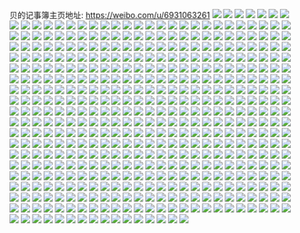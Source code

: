 贝的记事簿主页地址: https://weibo.com/u/6931063261 
![](https://wx4.sinaimg.cn/mw2000/007z42aVgy1h8qldhq3glj30ry11978i.jpg) 
![](https://wx4.sinaimg.cn/mw2000/007z42aVgy1h8qldi83m1j30u0140gpr.jpg) 
![](https://wx4.sinaimg.cn/mw2000/007z42aVgy1h8qldiqjlnj30s211e0wx.jpg) 
![](https://wx4.sinaimg.cn/mw2000/007z42aVgy1h8qldjcrlxj30u01407a1.jpg) 
![](https://wx4.sinaimg.cn/mw2000/007z42aVgy1h8qldjvbwgj30ty15un3g.jpg) 
![](https://wx4.sinaimg.cn/mw2000/007z42aVgy1h8qldkllvrj31400u046x.jpg) 
![](https://wx4.sinaimg.cn/mw2000/007z42aVgy1h8qldky3afj30u014044x.jpg) 
![](https://wx4.sinaimg.cn/mw2000/007z42aVgy1h8qldh3fd5j310n0u0tgi.jpg) 
![](https://wx4.sinaimg.cn/mw2000/007z42aVgy1h7u5m68g9lj30u0140tet.jpg) 
![](https://wx4.sinaimg.cn/mw2000/007z42aVgy1h7u5m6v5ihj30u0140wks.jpg) 
![](https://wx4.sinaimg.cn/mw2000/007z42aVgy1h7u5m5mrylj30u0140jwz.jpg) 
![](https://wx4.sinaimg.cn/mw2000/007z42aVgy1h7u5m7wedij30u0140tex.jpg) 
![](https://wx4.sinaimg.cn/mw2000/007z42aVgy1h7u5m8bt56j30ro10wq7k.jpg) 
![](https://wx4.sinaimg.cn/mw2000/007z42aVgy1h7u5m93bhbj31400u0qcm.jpg) 
![](https://wx4.sinaimg.cn/mw2000/007z42aVgy1h7sxv20jl4j30u0140jzz.jpg) 
![](https://wx4.sinaimg.cn/mw2000/007z42aVgy1h7sxv1m4t6j30u0140gug.jpg) 
![](https://wx4.sinaimg.cn/mw2000/007z42aVgy1h7sxv2menxj30u0140guh.jpg) 
![](https://wx4.sinaimg.cn/mw2000/007z42aVgy1h7sxv32sylj30u0140n3p.jpg) 
![](https://wx4.sinaimg.cn/mw2000/007z42aVgy1h7sxv3hxjdj30u01407ax.jpg) 
![](https://wx4.sinaimg.cn/mw2000/007z42aVgy1h7sxv3zpwhj312p0u0wo4.jpg) 
![](https://wx4.sinaimg.cn/mw2000/007z42aVgy1h7sxv4fj9bj30u01400za.jpg) 
![](https://wx4.sinaimg.cn/mw2000/007z42aVgy1h7sxv54mxgj30u0140dn2.jpg) 
![](https://wx4.sinaimg.cn/mw2000/007z42aVgy1h7sxv5kq8bj30u0140wlt.jpg) 
![](https://wx4.sinaimg.cn/mw2000/007z42aVgy1h7as9791e9j30u013ydoh.jpg) 
![](https://wx4.sinaimg.cn/mw2000/007z42aVgy1h7as98du4ej30u013taiq.jpg) 
![](https://wx4.sinaimg.cn/mw2000/007z42aVgy1h6z0c00vybj30u014013c.jpg) 
![](https://wx4.sinaimg.cn/mw2000/007z42aVgy1h6z0bxunr3j30u0140wk3.jpg) 
![](https://wx4.sinaimg.cn/mw2000/007z42aVgy1h6z0c2heu5j30u0140q9y.jpg) 
![](https://wx4.sinaimg.cn/mw2000/007z42aVgy1h6z0c3ldx9j30u0140gtb.jpg) 
![](https://wx4.sinaimg.cn/mw2000/007z42aVgy1h6uhiqu5ubj30u0140gpn.jpg) 
![](https://wx4.sinaimg.cn/mw2000/007z42aVgy1h6uhirq3goj30u0140k02.jpg) 
![](https://wx4.sinaimg.cn/mw2000/007z42aVgy1h6uhishaa2j30u0140wo5.jpg) 
![](https://wx4.sinaimg.cn/mw2000/007z42aVgy1h6uhiu95ywj30u0140do9.jpg) 
![](https://wx4.sinaimg.cn/mw2000/007z42aVgy1h6uhiuwe66j30u013t477.jpg) 
![](https://wx4.sinaimg.cn/mw2000/007z42aVgy1h6uhivjy35j30u013y11e.jpg) 
![](https://wx4.sinaimg.cn/mw2000/007z42aVgy1h6uhiw3sbvj30u0140n8p.jpg) 
![](https://wx4.sinaimg.cn/mw2000/007z42aVgy1h6uhiwslg4j30u0140qg4.jpg) 
![](https://wx4.sinaimg.cn/mw2000/007z42aVgy1h6uhixe633j30u014148r.jpg) 
![](https://wx4.sinaimg.cn/mw2000/007z42aVgy1h6le188hcaj30u0140tha.jpg) 
![](https://wx4.sinaimg.cn/mw2000/007z42aVgy1h6le191cgsj30u0140jz9.jpg) 
![](https://wx4.sinaimg.cn/mw2000/007z42aVgy1h6le17c3qkj30u0140dms.jpg) 
![](https://wx4.sinaimg.cn/mw2000/007z42aVgy1h6le1a591dj30u0140n3s.jpg) 
![](https://wx4.sinaimg.cn/mw2000/007z42aVgy1h6le1axw7kj30u0140dho.jpg) 
![](https://wx4.sinaimg.cn/mw2000/007z42aVgy1h6le1bkcerj30lb0sg773.jpg) 
![](https://wx4.sinaimg.cn/mw2000/007z42aVgy1h6fleqp51cj30u0140766.jpg) 
![](https://wx4.sinaimg.cn/mw2000/007z42aVgy1h6fleq4ly7j30u0140wgs.jpg) 
![](https://wx4.sinaimg.cn/mw2000/007z42aVgy1h6flercf4qj30u0140wh7.jpg) 
![](https://wx4.sinaimg.cn/mw2000/007z42aVgy1h6fles6ze7j30u0140mz7.jpg) 
![](https://wx4.sinaimg.cn/mw2000/007z42aVgy1h6flesy7rej30t012ojsp.jpg) 
![](https://wx4.sinaimg.cn/mw2000/007z42aVgy1h6fletqi79j30u0140gt9.jpg) 
![](https://wx4.sinaimg.cn/mw2000/007z42aVgy1h6fleul8wzj30u0140dmd.jpg) 
![](https://wx4.sinaimg.cn/mw2000/007z42aVgy1h6flev88tjj30u015cq9c.jpg) 
![](https://wx4.sinaimg.cn/mw2000/007z42aVgy1h6flevw554j30u014045o.jpg) 
![](https://wx4.sinaimg.cn/mw2000/007z42aVgy1h6c8xgwbbqj328k2zox6t.jpg) 
![](https://wx4.sinaimg.cn/mw2000/007z42aVgy1h6c8xiajbij30zo1bkhdt.jpg) 
![](https://wx4.sinaimg.cn/mw2000/007z42aVgy1h6c8xl9b02j329k30q1l2.jpg) 
![](https://wx4.sinaimg.cn/mw2000/007z42aVgy1h6c8xdcqrrj30u01401kx.jpg) 
![](https://wx4.sinaimg.cn/mw2000/007z42aVgy1h6c8xmqn0yj30xi18o7wh.jpg) 
![](https://wx4.sinaimg.cn/mw2000/007z42aVgy1h6c8xnt6kbj30ym1a4b29.jpg) 
![](https://wx4.sinaimg.cn/mw2000/007z42aVgy1h6c8xpdblij32uz2c01kz.jpg) 
![](https://wx4.sinaimg.cn/mw2000/007z42aVgy1h6c8xquezvj331p2c0tpb.jpg) 
![](https://wx4.sinaimg.cn/mw2000/007z42aVgy1h6c8xrphkwj30u01404qp.jpg) 
![](https://wx4.sinaimg.cn/mw2000/007z42aVgy1h5uw934iozj30zo1bk77c.jpg) 
![](https://wx4.sinaimg.cn/mw2000/007z42aVgy1h5uw94roiij30zo1bktbu.jpg) 
![](https://wx4.sinaimg.cn/mw2000/007z42aVgy1h5uw97e4hmj30zo1bkacv.jpg) 
![](https://wx4.sinaimg.cn/mw2000/007z42aVgy1h5uw9fsh7qj32c0340npg.jpg) 
![](https://wx4.sinaimg.cn/mw2000/007z42aVgy1h5uw9hxc3dj30zo1bke1v.jpg) 
![](https://wx4.sinaimg.cn/mw2000/007z42aVgy1h5uw9pdunkj31sc2dse84.jpg) 
![](https://wx4.sinaimg.cn/mw2000/007z42aVgy1h53v2wvf3fj30zo1bk4gq.jpg) 
![](https://wx4.sinaimg.cn/mw2000/007z42aVgy1h53v2zk55kj30zo1bktpi.jpg) 
![](https://wx4.sinaimg.cn/mw2000/007z42aVgy1h53v2uj8h8j30zo1bkduz.jpg) 
![](https://wx4.sinaimg.cn/mw2000/007z42aVgy1h53v3496ymj30zo1bkndo.jpg) 
![](https://wx4.sinaimg.cn/mw2000/007z42aVgy1h53v36jv99j30zo1bkk7s.jpg) 
![](https://wx4.sinaimg.cn/mw2000/007z42aVgy1h53v31wrwxj30zo1bkqn0.jpg) 
![](https://wx4.sinaimg.cn/mw2000/007z42aVgy1h53v39gpeyj30zo1bkh5a.jpg) 
![](https://wx4.sinaimg.cn/mw2000/007z42aVgy1h53v3bib04j30zo1bknbk.jpg) 
![](https://wx4.sinaimg.cn/mw2000/007z42aVgy1h53v3dsskej30zo1bkk9j.jpg) 
![](https://wx4.sinaimg.cn/mw2000/007z42aVgy1h53v3go7srj30zo1bk4gp.jpg) 
![](https://wx4.sinaimg.cn/mw2000/007z42aVgy1h53v3kh2hgj30zo1bkh20.jpg) 
![](https://wx4.sinaimg.cn/mw2000/007z42aVgy1h4zdbnf5koj30zo1bk7nv.jpg) 
![](https://wx4.sinaimg.cn/mw2000/007z42aVgy1h4zdbmmtjqj30zo1bknee.jpg) 
![](https://wx4.sinaimg.cn/mw2000/007z42aVgy1h4zdbrm39vj30zo1bk1gl.jpg) 
![](https://wx4.sinaimg.cn/mw2000/007z42aVgy1h4zdbw32z9j30zo1bkayb.jpg) 
![](https://wx4.sinaimg.cn/mw2000/007z42aVgy1h4zdc0ik8uj30zo1bkwxh.jpg) 
![](https://wx4.sinaimg.cn/mw2000/007z42aVgy1h4zdc5g2cgj30zo1bknk1.jpg) 
![](https://wx4.sinaimg.cn/mw2000/007z42aVgy1h4or09bw0uj30zo1bkall.jpg) 
![](https://wx4.sinaimg.cn/mw2000/007z42aVgy1h4or0b6iyfj30zo1bkn8m.jpg) 
![](https://wx4.sinaimg.cn/mw2000/007z42aVgy1h4or0cqol6j30zo1bk4ag.jpg) 
![](https://wx4.sinaimg.cn/mw2000/007z42aVgy1h4or0dznh6j30zo1bkk18.jpg) 
![](https://wx4.sinaimg.cn/mw2000/007z42aVgy1h4or0f2xgej30zo1bkak5.jpg) 
![](https://wx4.sinaimg.cn/mw2000/007z42aVgy1h4or0gl8bpj30zo1bkgvh.jpg) 
![](https://wx4.sinaimg.cn/mw2000/007z42aVgy1h4or0i2l8nj30rp10xn83.jpg) 
![](https://wx4.sinaimg.cn/mw2000/007z42aVgy1h4or0j7g6bj30tk13fqfs.jpg) 
![](https://wx4.sinaimg.cn/mw2000/007z42aVgy1h4or0kgpu6j30zo1bkqhm.jpg) 
![](https://wx4.sinaimg.cn/mw2000/007z42aVgy1h4or08bl9kj30oz0xagv6.jpg) 
![](https://wx4.sinaimg.cn/mw2000/007z42aVgy1h4or0lvzk5j31bk0zo13j.jpg) 
![](https://wx4.sinaimg.cn/mw2000/007z42aVgy1h4jbmv17x0j30u0140gsx.jpg) 
![](https://wx4.sinaimg.cn/mw2000/007z42aVgy1h4jbmwdwc4j30u01407c0.jpg) 
![](https://wx4.sinaimg.cn/mw2000/007z42aVgy1h4jbmxz37jj30u0140dn7.jpg) 
![](https://wx4.sinaimg.cn/mw2000/007z42aVgy1h4jbmz3lm8j30u0140n5g.jpg) 
![](https://wx4.sinaimg.cn/mw2000/007z42aVgy1h4jbn06iqnj30u0140wmf.jpg) 
![](https://wx4.sinaimg.cn/mw2000/007z42aVgy1h4jbn14c80j30u0140qam.jpg) 
![](https://wx4.sinaimg.cn/mw2000/007z42aVgy1h4jbn2mi4hj30u014045q.jpg) 
![](https://wx4.sinaimg.cn/mw2000/007z42aVgy1h4jbn1vnubj30u0140106.jpg) 
![](https://wx4.sinaimg.cn/mw2000/007z42aVgy1h4jbn3h4g3j30u0140jy2.jpg) 
![](https://wx4.sinaimg.cn/mw2000/007z42aVgy1h4jbn4eis7j30u0140doo.jpg) 
![](https://wx4.sinaimg.cn/mw2000/007z42aVgy1h4jbn5p0o5j30u01400zp.jpg) 
![](https://wx4.sinaimg.cn/mw2000/007z42aVgy1h4jbn6ow7ej30u01407av.jpg) 
![](https://wx4.sinaimg.cn/mw2000/007z42aVgy1h4jbn8mjxhj30u01407h9.jpg) 
![](https://wx4.sinaimg.cn/mw2000/007z42aVgy1h4jbna47d9j30u01407ip.jpg) 
![](https://wx4.sinaimg.cn/mw2000/007z42aVgy1h4jbnbtvkpj30tp13l4ah.jpg) 
![](https://wx4.sinaimg.cn/mw2000/007z42aVgy1h4b4e8h5usj30yx1akqfd.jpg) 
![](https://wx4.sinaimg.cn/mw2000/007z42aVgy1h4b4e9xrivj30wi17cwpc.jpg) 
![](https://wx4.sinaimg.cn/mw2000/007z42aVgy1h4b4ecszy7j30vq16a15j.jpg) 
![](https://wx4.sinaimg.cn/mw2000/007z42aVgy1h4b4ee9xrbj30zo1bkqed.jpg) 
![](https://wx4.sinaimg.cn/mw2000/007z42aVgy1h4b4eftbvoj30ui14odoq.jpg) 
![](https://wx4.sinaimg.cn/mw2000/007z42aVgy1h4b4e6rq78j30x4186n4s.jpg) 
![](https://wx4.sinaimg.cn/mw2000/007z42aVgy1h47qs0ymtjj30to13k1kx.jpg) 
![](https://wx4.sinaimg.cn/mw2000/007z42aVgy1h47qs1z7utj30va15pwru.jpg) 
![](https://wx4.sinaimg.cn/mw2000/007z42aVgy1h47qs32uhbj30uy15a4df.jpg) 
![](https://wx4.sinaimg.cn/mw2000/007z42aVgy1h47qs49uecj30vy16mwzt.jpg) 
![](https://wx4.sinaimg.cn/mw2000/007z42aVgy1h47qs58l1ij30uc14r4du.jpg) 
![](https://wx4.sinaimg.cn/mw2000/007z42aVgy1h47qs7h3baj30vo168tsu.jpg) 
![](https://wx4.sinaimg.cn/mw2000/007z42aVgy1h47qrylh97j30zo1bktnu.jpg) 
![](https://wx4.sinaimg.cn/mw2000/007z42aVgy1h47qs92wukj30zo1bktp9.jpg) 
![](https://wx4.sinaimg.cn/mw2000/007z42aVgy1h47qsajpqjj30zo1bkton.jpg) 
![](https://wx4.sinaimg.cn/mw2000/007z42aVgy1h3zd8d9rw0j30zo1bkb29.jpg) 
![](https://wx4.sinaimg.cn/mw2000/007z42aVgy1h3zd8j3i4gj30zo1bktl1.jpg) 
![](https://wx4.sinaimg.cn/mw2000/007z42aVgy1h3zd8ok2njj30zo1bk15j.jpg) 
![](https://wx4.sinaimg.cn/mw2000/007z42aVgy1h3zd8qbhs3j30zo1bkqfg.jpg) 
![](https://wx4.sinaimg.cn/mw2000/007z42aVgy1h3zd8rjpw8j30zo1bkdtj.jpg) 
![](https://wx4.sinaimg.cn/mw2000/007z42aVgy1h3zd85jw6hj30zo1bk7hg.jpg) 
![](https://wx4.sinaimg.cn/mw2000/007z42aVgy1h2n40mgzh5j30u0140qbc.jpg) 
![](https://wx4.sinaimg.cn/mw2000/007z42aVgy1h2n40n91e1j30u01407c6.jpg) 
![](https://wx4.sinaimg.cn/mw2000/007z42aVgy1h2n40o4eb1j30u0140jzf.jpg) 
![](https://wx4.sinaimg.cn/mw2000/007z42aVgy1h2n40oxe19j30u014bgro.jpg) 
![](https://wx4.sinaimg.cn/mw2000/007z42aVgy1h2n40prrq7j30u0140n46.jpg) 
![](https://wx4.sinaimg.cn/mw2000/007z42aVgy1h2n40qkcibj30u0140tft.jpg) 
![](https://wx4.sinaimg.cn/mw2000/007z42aVgy1h2n40r7hrqj30u014045i.jpg) 
![](https://wx4.sinaimg.cn/mw2000/007z42aVgy1h2n40ry9pfj30u0140q9p.jpg) 
![](https://wx4.sinaimg.cn/mw2000/007z42aVgy1h2n40smtzmj30u0140wl3.jpg) 
![](https://wx4.sinaimg.cn/mw2000/007z42aVgy1h2n40ta0amj30u01407al.jpg) 
![](https://wx4.sinaimg.cn/mw2000/007z42aVgy1h2n40uhg0ij30u0140jyb.jpg) 
![](https://wx4.sinaimg.cn/mw2000/007z42aVgy1h2n40krfccj31400u0dq9.jpg) 
![](https://wx4.sinaimg.cn/mw2000/007z42aVgy1h2lruihvrtj30lc0sgaeb.jpg) 
![](https://wx4.sinaimg.cn/mw2000/007z42aVgy1h2lrugddwgj30u0140wks.jpg) 
![](https://wx4.sinaimg.cn/mw2000/007z42aVgy1h2lruhcvpuj30u0140jxp.jpg) 
![](https://wx4.sinaimg.cn/mw2000/007z42aVgy1h2lrujwr5gj31400u0n49.jpg) 
![](https://wx4.sinaimg.cn/mw2000/007z42aVgy1h2lrukq6dwj31400u0tgj.jpg) 
![](https://wx4.sinaimg.cn/mw2000/007z42aVgy1h2e18o09d3j30ue14jdmf.jpg) 
![](https://wx4.sinaimg.cn/mw2000/007z42aVgy1h2e18p56dmj30us152aht.jpg) 
![](https://wx4.sinaimg.cn/mw2000/007z42aVgy1h2e18r06ujj30ua14dk8f.jpg) 
![](https://wx4.sinaimg.cn/mw2000/007z42aVgy1h2e18s6f16j30ty13yar2.jpg) 
![](https://wx4.sinaimg.cn/mw2000/007z42aVgy1h2e18tgoqgj30vc15sk9t.jpg) 
![](https://wx4.sinaimg.cn/mw2000/007z42aVgy1h2e18uo0e8j30vc15s1b4.jpg) 
![](https://wx4.sinaimg.cn/mw2000/007z42aVgy1h2e18vuyrpj30t312t4fo.jpg) 
![](https://wx4.sinaimg.cn/mw2000/007z42aVgy1h2e18na98bj30vc15stqo.jpg) 
![](https://wx4.sinaimg.cn/mw2000/007z42aVgy1h2e18y7cjrj30vc15sas5.jpg) 
![](https://wx4.sinaimg.cn/mw2000/007z42aVgy1h2e18wxsa0j30vc15stjx.jpg) 
![](https://wx4.sinaimg.cn/mw2000/007z42aVgy1h2a0391bkvj30u0153160.jpg) 
![](https://wx4.sinaimg.cn/mw2000/007z42aVgy1h2a037rkbuj30u0155gyt.jpg) 
![](https://wx4.sinaimg.cn/mw2000/007z42aVgy1h2a044nw7ej30u013d4al.jpg) 
![](https://wx4.sinaimg.cn/mw2000/007z42aVgy1h2a03co0xaj30u0140k3n.jpg) 
![](https://wx4.sinaimg.cn/mw2000/007z42aVgy1h2a03enehxj30u0140qer.jpg) 
![](https://wx4.sinaimg.cn/mw2000/007z42aVgy1h2a04cbczzj31400u0gvk.jpg) 
![](https://wx4.sinaimg.cn/mw2000/007z42aVgy1h276zt9f5rj30uk14qk5d.jpg) 
![](https://wx4.sinaimg.cn/mw2000/007z42aVgy1h276zuh840j30yz1annfk.jpg) 
![](https://wx4.sinaimg.cn/mw2000/007z42aVgy1h276zv9bahj30wu17tqib.jpg) 
![](https://wx4.sinaimg.cn/mw2000/007z42aVgy1h276zvtlqoj31bk0zowsn.jpg) 
![](https://wx4.sinaimg.cn/mw2000/007z42aVgy1h276zwzenjj31bk0zonez.jpg) 
![](https://wx4.sinaimg.cn/mw2000/007z42aVgy1h276zs1ng9j30zo1bkdw3.jpg) 
![](https://wx4.sinaimg.cn/mw2000/007z42aVgy1h27700ogxjj31ps2ac1ky.jpg) 
![](https://wx4.sinaimg.cn/mw2000/007z42aVgy1h248u465utj30u014079f.jpg) 
![](https://wx4.sinaimg.cn/mw2000/007z42aVgy1h248u56l4nj30qz0zzaev.jpg) 
![](https://wx4.sinaimg.cn/mw2000/007z42aVgy1h248u66x9cj30qi0zcwke.jpg) 
![](https://wx4.sinaimg.cn/mw2000/007z42aVgy1h248u79movj31360u044z.jpg) 
![](https://wx4.sinaimg.cn/mw2000/007z42aVgy1h248u8ravmj30u0140jy0.jpg) 
![](https://wx4.sinaimg.cn/mw2000/007z42aVgy1h248u9ost6j30u014045m.jpg) 
![](https://wx4.sinaimg.cn/mw2000/007z42aVgy1h248uakludj30u015u45j.jpg) 
![](https://wx4.sinaimg.cn/mw2000/007z42aVgy1h248ubjfy7j30u014v456.jpg) 
![](https://wx4.sinaimg.cn/mw2000/007z42aVgy1h248udy8f8j30sg11xwiv.jpg) 
![](https://wx4.sinaimg.cn/mw2000/007z42aVgy1h248uceaifj30td135n27.jpg) 
![](https://wx4.sinaimg.cn/mw2000/007z42aVgy1h248uel9qvj30tx13x43f.jpg) 
![](https://wx4.sinaimg.cn/mw2000/007z42aVgy1h248uff7t7j30t612xdkm.jpg) 
![](https://wx4.sinaimg.cn/mw2000/007z42aVgy1h1qjj7gc4cj30u0141teq.jpg) 
![](https://wx4.sinaimg.cn/mw2000/007z42aVgy1h1qjj86fhgj30u0140dlw.jpg) 
![](https://wx4.sinaimg.cn/mw2000/007z42aVgy1h1qjj8sdwaj30u0140tf2.jpg) 
![](https://wx4.sinaimg.cn/mw2000/007z42aVgy1h1qjj55lqmj30u0140jx9.jpg) 
![](https://wx4.sinaimg.cn/mw2000/007z42aVgy1h1qjj9bdzmj30u0141n24.jpg) 
![](https://wx4.sinaimg.cn/mw2000/007z42aVgy1h1qjjaicf4j30u0140n16.jpg) 
![](https://wx4.sinaimg.cn/mw2000/007z42aVgy1h1qjjbok1zj30u013vdk5.jpg) 
![](https://wx4.sinaimg.cn/mw2000/007z42aVgy1h1qjjc7seaj30u0140q7j.jpg) 
![](https://wx4.sinaimg.cn/mw2000/007z42aVgy1h1mwu3pmf0j30rc10gdwz.jpg) 
![](https://wx4.sinaimg.cn/mw2000/007z42aVgy1h1mwu45nbmj31901o0hcr.jpg) 
![](https://wx4.sinaimg.cn/mw2000/007z42aVgy1h1mwu54lzdj30r910c16u.jpg) 
![](https://wx4.sinaimg.cn/mw2000/007z42aVgy1h1mwu5vp35j31901o0trm.jpg) 
![](https://wx4.sinaimg.cn/mw2000/007z42aVgy1h1mwu7km5tj31nj2hbx6p.jpg) 
![](https://wx4.sinaimg.cn/mw2000/007z42aVgy1h1mwu2z1trj30uk14qk5d.jpg) 
![](https://wx4.sinaimg.cn/mw2000/007z42aVgy1h1mwu85811j31bk0zoncn.jpg) 
![](https://wx4.sinaimg.cn/mw2000/007z42aVgy1h1hc5i8b23j30u013tn6u.jpg) 
![](https://wx4.sinaimg.cn/mw2000/007z42aVgy1h1hc5jb45nj30u0140gxp.jpg) 
![](https://wx4.sinaimg.cn/mw2000/007z42aVgy1h1hc5kg0wrj30u0140wqk.jpg) 
![](https://wx4.sinaimg.cn/mw2000/007z42aVgy1h1hc5lh185j30u013vqgp.jpg) 
![](https://wx4.sinaimg.cn/mw2000/007z42aVgy1h1hc5mg9yyj30u0140du2.jpg) 
![](https://wx4.sinaimg.cn/mw2000/007z42aVgy1h1hc5nhncnj31400u07fv.jpg) 
![](https://wx4.sinaimg.cn/mw2000/007z42aVgy1h1hc5p1s3yj31400u0drt.jpg) 
![](https://wx4.sinaimg.cn/mw2000/007z42aVgy1h1hc5q6uh5j31400u0n8c.jpg) 
![](https://wx4.sinaimg.cn/mw2000/007z42aVgy1h1hc5rdr5dj31400u0497.jpg) 
![](https://wx4.sinaimg.cn/mw2000/007z42aVgy1h1hc5tgpw8j31400u049f.jpg) 
![](https://wx4.sinaimg.cn/mw2000/007z42aVgy1h1hc5sj69fj31400u07db.jpg) 
![](https://wx4.sinaimg.cn/mw2000/007z42aVgy1h1hc5u6f7yj31400u0aj3.jpg) 
![](https://wx4.sinaimg.cn/mw2000/007z42aVgy1h1hc5hfwgzj31400u0qbp.jpg) 
![](https://wx4.sinaimg.cn/mw2000/007z42aVgy1h1hc5v16agj31400u0thv.jpg) 
![](https://wx4.sinaimg.cn/mw2000/007z42aVgy1h1hc5vzp6sj31400u0qc3.jpg) 
![](https://wx4.sinaimg.cn/mw2000/007z42aVgy1h1cwlvqkhuj30ui14on78.jpg) 
![](https://wx4.sinaimg.cn/mw2000/007z42aVgy1h1cwlw9pomj30wn17i13t.jpg) 
![](https://wx4.sinaimg.cn/mw2000/007z42aVgy1h1cwlx1ij4j30vi1604ax.jpg) 
![](https://wx4.sinaimg.cn/mw2000/007z42aVgy1h1cwlu8o68j30rk10rai8.jpg) 
![](https://wx4.sinaimg.cn/mw2000/007z42aVgy1h1cwlxpjqcj30un14mdnk.jpg) 
![](https://wx4.sinaimg.cn/mw2000/007z42aVgy1h1cwlypasvj30r6107n5c.jpg) 
![](https://wx4.sinaimg.cn/mw2000/007z42aVgy1h1bv3uc7muj30u014gjyk.jpg) 
![](https://wx4.sinaimg.cn/mw2000/007z42aVgy1h1bv3ux4iaj30u0140q9v.jpg) 
![](https://wx4.sinaimg.cn/mw2000/007z42aVgy1h1bv3vnwnzj30u0140gsj.jpg) 
![](https://wx4.sinaimg.cn/mw2000/007z42aVgy1h1bv3whnv1j30u0140k00.jpg) 
![](https://wx4.sinaimg.cn/mw2000/007z42aVgy1h1bv3xec9qj30u0140qbg.jpg) 
![](https://wx4.sinaimg.cn/mw2000/007z42aVgy1h1bv3yc8uyj30u0140dpn.jpg) 
![](https://wx4.sinaimg.cn/mw2000/007z42aVgy1h1bv3tk8tdj30o810cdpr.jpg) 
![](https://wx4.sinaimg.cn/mw2000/007z42aVgy1h1bv3zfcfej30u014fdo1.jpg) 
![](https://wx4.sinaimg.cn/mw2000/007z42aVgy1h1bv409r0zj30u01400ya.jpg) 
![](https://wx4.sinaimg.cn/mw2000/007z42aVgy1h1bv41rpyoj31400u0gsu.jpg) 
![](https://wx4.sinaimg.cn/mw2000/007z42aVgy1h1bv42o9g1j30u0140dn6.jpg) 
![](https://wx4.sinaimg.cn/mw2000/007z42aVgy1h0v3ima2wrj30ru15r0yz.jpg) 
![](https://wx4.sinaimg.cn/mw2000/007z42aVgy1h0v3imy6vpj30qx14dafa.jpg) 
![](https://wx4.sinaimg.cn/mw2000/007z42aVgy1h0v3inujv0j30ru15rwkg.jpg) 
![](https://wx4.sinaimg.cn/mw2000/007z42aVgy1h0v3iogl9gj30ru15rjxi.jpg) 
![](https://wx4.sinaimg.cn/mw2000/007z42aVgy1h0ug5fhjpoj30nc0z0tf0.jpg) 
![](https://wx4.sinaimg.cn/mw2000/007z42aVgy1h0ug5fxlt6j30kj0usgqs.jpg) 
![](https://wx4.sinaimg.cn/mw2000/007z42aVgy1h0ug5hdnmlj31ck20w7wh.jpg) 
![](https://wx4.sinaimg.cn/mw2000/007z42aVgy1h0ug5ioa8kj30me0xln3b.jpg) 
![](https://wx4.sinaimg.cn/mw2000/007z42aVgy1h0ug5joa87j30lo0wktfc.jpg) 
![](https://wx4.sinaimg.cn/mw2000/007z42aVgy1h0ug5k98p5j30ok10uqba.jpg) 
![](https://wx4.sinaimg.cn/mw2000/007z42aVgy1h0ofyrktcsj30rc14cwmg.jpg) 
![](https://wx4.sinaimg.cn/mw2000/007z42aVgy1h0ofyse8syj30ru138qak.jpg) 
![](https://wx4.sinaimg.cn/mw2000/007z42aVgy1h0ofyswnbjj30ru13caiz.jpg) 
![](https://wx4.sinaimg.cn/mw2000/007z42aVgy1h0ofyuggsnj30ru12wdn9.jpg) 
![](https://wx4.sinaimg.cn/mw2000/007z42aVgy1h0ofyv0kgmj30ru13qqaz.jpg) 
![](https://wx4.sinaimg.cn/mw2000/007z42aVgy1h0ofyvelf7j30ru12mjx0.jpg) 
![](https://wx4.sinaimg.cn/mw2000/007z42aVgy1h0ofyr5l25j30ru12m45h.jpg) 
![](https://wx4.sinaimg.cn/mw2000/007z42aVgy1h0ofyvx76yj30ru137wl4.jpg) 
![](https://wx4.sinaimg.cn/mw2000/007z42aVgy1h0ofyxa33mj30ru13igsp.jpg) 
![](https://wx4.sinaimg.cn/mw2000/007z42aVgy1h0kows4sn1j30vc15s16r.jpg) 
![](https://wx4.sinaimg.cn/mw2000/007z42aVgy1h0kowrfccij30vc15sqez.jpg) 
![](https://wx4.sinaimg.cn/mw2000/007z42aVgy1h0k2cvb9tfj31nj285x6p.jpg) 
![](https://wx4.sinaimg.cn/mw2000/007z42aVgy1h0k2cyxrvij33402c07wk.jpg) 
![](https://wx4.sinaimg.cn/mw2000/007z42aVgy1h08imdxtm4j30oq114qa9.jpg) 
![](https://wx4.sinaimg.cn/mw2000/007z42aVgy1h08imf7ld5j30vc15swqn.jpg) 
![](https://wx4.sinaimg.cn/mw2000/007z42aVgy1h08img1vajj30ru15q123.jpg) 
![](https://wx4.sinaimg.cn/mw2000/007z42aVgy1h08imj5hutj30r414qe11.jpg) 
![](https://wx4.sinaimg.cn/mw2000/007z42aVgy1h08imktpo9j30qm13yqby.jpg) 
![](https://wx4.sinaimg.cn/mw2000/007z42aVgy1h08imcl087j30r114k7dg.jpg) 
![](https://wx4.sinaimg.cn/mw2000/007z42aVgy1h00aoief2cj31w72ixhdt.jpg) 
![](https://wx4.sinaimg.cn/mw2000/007z42aVgy1h00aojqy9yj31y32lhe81.jpg) 
![](https://wx4.sinaimg.cn/mw2000/007z42aVgy1h00aollbeuj31xc2khe81.jpg) 
![](https://wx4.sinaimg.cn/mw2000/007z42aVgy1h00aomt7uzj31zb2n3e81.jpg) 
![](https://wx4.sinaimg.cn/mw2000/007z42aVgy1h00aofuoioj31v72hmb29.jpg) 
![](https://wx4.sinaimg.cn/mw2000/007z42aVgy1h00aooghurj31sb2drb29.jpg) 
![](https://wx4.sinaimg.cn/mw2000/007z42aVgy1h00aop9vbcj31o828b7wh.jpg) 
![](https://wx4.sinaimg.cn/mw2000/007z42aVgy1h00aoq9eb4j32c0340e81.jpg) 
![](https://wx4.sinaimg.cn/mw2000/007z42aVgy1h00aormlbuj33402c07wh.jpg) 
![](https://wx4.sinaimg.cn/mw2000/007z42aVgy1gzumskqm0vj30p70xmte8.jpg) 
![](https://wx4.sinaimg.cn/mw2000/007z42aVgy1gzumsl77oij30ob0wfq7g.jpg) 
![](https://wx4.sinaimg.cn/mw2000/007z42aVgy1gzumslnmsnj30iy0pygo4.jpg) 
![](https://wx4.sinaimg.cn/mw2000/007z42aVgy1gzumsm5xw9j30ps0yedky.jpg) 
![](https://wx4.sinaimg.cn/mw2000/007z42aVgy1gzumsn0t7wj30oo0wwwjq.jpg) 
![](https://wx4.sinaimg.cn/mw2000/007z42aVgy1gzq1a2nbkuj30vc15stol.jpg) 
![](https://wx4.sinaimg.cn/mw2000/007z42aVgy1gzq1a3keecj30vc15sgxl.jpg) 
![](https://wx4.sinaimg.cn/mw2000/007z42aVgy1gzq1a558p9j30vc15s13p.jpg) 
![](https://wx4.sinaimg.cn/mw2000/007z42aVgy1gzjye6adswj30tz13yneo.jpg) 
![](https://wx4.sinaimg.cn/mw2000/007z42aVgy1gzjye75vg5j30ue14iww7.jpg) 
![](https://wx4.sinaimg.cn/mw2000/007z42aVgy1gzjye7w632j30t512v4eu.jpg) 
![](https://wx4.sinaimg.cn/mw2000/007z42aVgy1gzjye992ozj30vc15sngw.jpg) 
![](https://wx4.sinaimg.cn/mw2000/007z42aVgy1gzjye57q8kj30vc15swxp.jpg) 
![](https://wx4.sinaimg.cn/mw2000/007z42aVgy1gzjyd76yfdj30pt0yf16x.jpg) 
![](https://wx4.sinaimg.cn/mw2000/007z42aVgy1gzjyd8nh77j30q40yu4b2.jpg) 
![](https://wx4.sinaimg.cn/mw2000/007z42aVgy1gzjydadzgvj30p90xp7ff.jpg) 
![](https://wx4.sinaimg.cn/mw2000/007z42aVgy1gzjydbf4p4j30pm0y6nb7.jpg) 
![](https://wx4.sinaimg.cn/mw2000/007z42aVgy1gzjydd1u5qj30og0wmanw.jpg) 
![](https://wx4.sinaimg.cn/mw2000/007z42aVly1gyx7jbk6b7j30u0140dnj.jpg) 
![](https://wx4.sinaimg.cn/mw2000/007z42aVly1gyx7jcfcu6j30u0140113.jpg) 
![](https://wx4.sinaimg.cn/mw2000/007z42aVgy1gygqae6u74j30ip0s2n1v.jpg) 
![](https://wx4.sinaimg.cn/mw2000/007z42aVgy1gygqaeoav0j30o6109wm5.jpg) 
![](https://wx4.sinaimg.cn/mw2000/007z42aVgy1gygqb1ugxhj30nr0znjz5.jpg) 
![](https://wx4.sinaimg.cn/mw2000/007z42aVgy1gygqaf9dauj30m60xatfb.jpg) 
![](https://wx4.sinaimg.cn/mw2000/007z42aVgy1gygqagt3g2j30vc15sqif.jpg) 
![](https://wx4.sinaimg.cn/mw2000/007z42aVgy1gygqaiftuzj30vc15sncf.jpg) 
![](https://wx4.sinaimg.cn/mw2000/007z42aVgy1gyfl4hsbmgj30n30uswns.jpg) 
![](https://wx4.sinaimg.cn/mw2000/007z42aVgy1gyfl4il1osj30p40xi7h2.jpg) 
![](https://wx4.sinaimg.cn/mw2000/007z42aVgy1gyfl4h0nbpj30qv0zunbp.jpg) 
![](https://wx4.sinaimg.cn/mw2000/007z42aVgy1gyfl4j7zw6j30ms0udqcf.jpg) 
![](https://wx4.sinaimg.cn/mw2000/007z42aVgy1gyfl4k3zxzj30la0sogrp.jpg) 
![](https://wx4.sinaimg.cn/mw2000/007z42aVgy1gyfl4kudyzj30ld0ssgqw.jpg) 
![](https://wx4.sinaimg.cn/mw2000/007z42aVgy1gyfl4ls1q6j30mk0u3wna.jpg) 
![](https://wx4.sinaimg.cn/mw2000/007z42aVgy1gyfl4oa45yj323o340u0x.jpg) 
![](https://wx4.sinaimg.cn/mw2000/007z42aVgy1gye7jkhskfj30ks0rqn2u.jpg) 
![](https://wx4.sinaimg.cn/mw2000/007z42aVgy1gye7jjvczzj30sd12fk1r.jpg) 
![](https://wx4.sinaimg.cn/mw2000/007z42aVgy1gye7jlz85fj30nk0vdwn1.jpg) 
![](https://wx4.sinaimg.cn/mw2000/007z42aVgy1gy9ycnkinpj30n30usag0.jpg) 
![](https://wx4.sinaimg.cn/mw2000/007z42aVgy1gy9ycnzkd3j30m80tm43d.jpg) 
![](https://wx4.sinaimg.cn/mw2000/007z42aVgy1gy9ycosm5sj30k00qpq68.jpg) 
![](https://wx4.sinaimg.cn/mw2000/007z42aVgy1gy9ycp7ikxj30n10up43r.jpg) 
![](https://wx4.sinaimg.cn/mw2000/007z42aVgy1gy9ycpmm5oj30me0tvgql.jpg) 
![](https://wx4.sinaimg.cn/mw2000/007z42aVgy1gy9ycn64zwj30lb0sg42g.jpg) 
![](https://wx4.sinaimg.cn/mw2000/007z42aVgy1gy9ycq706wj30m20teq8n.jpg) 
![](https://wx4.sinaimg.cn/mw2000/007z42aVgy1gy9ycqkbavj30n30usq8w.jpg) 
![](https://wx4.sinaimg.cn/mw2000/007z42aVgy1gy9ycr161gj30le0sj78z.jpg) 
![](https://wx4.sinaimg.cn/mw2000/007z42aVgy1gxy4flk5e3j30tw13v4g7.jpg) 
![](https://wx4.sinaimg.cn/mw2000/007z42aVgy1gxy4fmb7yfj30pg0xxn7o.jpg) 
![](https://wx4.sinaimg.cn/mw2000/007z42aVgy1gxy4fn3pbbj30so128wt8.jpg) 
![](https://wx4.sinaimg.cn/mw2000/007z42aVgy1gxy4fj7amkj30rg10u4c0.jpg) 
![](https://wx4.sinaimg.cn/mw2000/007z42aVgy1gxwylg7gp0j30rl10s45k.jpg) 
![](https://wx4.sinaimg.cn/mw2000/007z42aVgy1gxwylgpaqhj30qy0zyn4d.jpg) 
![](https://wx4.sinaimg.cn/mw2000/007z42aVgy1gxwylh6by3j30s211fth6.jpg) 
![](https://wx4.sinaimg.cn/mw2000/007z42aVgy1gxwyli018bj30qr0zotfx.jpg) 
![](https://wx4.sinaimg.cn/mw2000/007z42aVgy1gxwylifxnaj30t412tgty.jpg) 
![](https://wx4.sinaimg.cn/mw2000/007z42aVgy1gxwylfcy7wj30u014011d.jpg) 
![](https://wx4.sinaimg.cn/mw2000/007z42aVgy1gxdkvl89z4j30u0140tg8.jpg) 
![](https://wx4.sinaimg.cn/mw2000/007z42aVgy1gxdkvmj75nj30u0140ahr.jpg) 
![](https://wx4.sinaimg.cn/mw2000/007z42aVgy1gxdkvnqrnrj30u01407cd.jpg) 
![](https://wx4.sinaimg.cn/mw2000/007z42aVgy1gxdkvoo1o4j30qj0ze0yu.jpg) 
![](https://wx4.sinaimg.cn/mw2000/007z42aVgy1gxdkvppa9tj30ru114jy4.jpg) 
![](https://wx4.sinaimg.cn/mw2000/007z42aVgy1gxdkvqwcrjj30u014046s.jpg) 
![](https://wx4.sinaimg.cn/mw2000/007z42aVgy1gx0ztom75gj30ro10wgsm.jpg) 
![](https://wx4.sinaimg.cn/mw2000/007z42aVgy1gx0ztpaqi3j30k80sen0n.jpg) 
![](https://wx4.sinaimg.cn/mw2000/007z42aVgy1gx0ztqazebj30qv0ztwle.jpg) 
![](https://wx4.sinaimg.cn/mw2000/007z42aVgy1gx0ztqt6p5j30qn0zj7c6.jpg) 
![](https://wx4.sinaimg.cn/mw2000/007z42aVgy1gx0ztr7v4cj30lc0sgdjk.jpg) 
![](https://wx4.sinaimg.cn/mw2000/007z42aVgy1gx0ztrrmk4j30la0sd0xj.jpg) 
![](https://wx4.sinaimg.cn/mw2000/007z42aVgy1gx0ztsfbgfj30u0140n6p.jpg) 
![](https://wx4.sinaimg.cn/mw2000/007z42aVgy1gx0ztt129ej31400u0aiw.jpg) 
![](https://wx4.sinaimg.cn/mw2000/007z42aVgy1gx0ztmvbqkj30u01407d7.jpg) 
![](https://wx4.sinaimg.cn/mw2000/007z42aVgy1gx0ztuc65ej30u014045v.jpg) 
![](https://wx4.sinaimg.cn/mw2000/007z42aVgy1gx0ztv4ud5j30u0140n69.jpg) 
![](https://wx4.sinaimg.cn/mw2000/007z42aVgy1gx0ztvq93dj31400u0k08.jpg) 
![](https://wx4.sinaimg.cn/mw2000/007z42aVgy1gx0zttwjwbj31400u0ajb.jpg) 
![](https://wx4.sinaimg.cn/mw2000/007z42aVgy1gwlvpf47hbj30vc15s49k.jpg) 
![](https://wx4.sinaimg.cn/mw2000/007z42aVgy1gwlvptsw60j30vc15s4eh.jpg) 
![](https://wx4.sinaimg.cn/mw2000/007z42aVgy1gwlvpwq4mtj30n50yqgu2.jpg) 
![](https://wx4.sinaimg.cn/mw2000/007z42aVgy1gwlvpz7km2j30ru15s7gb.jpg) 
![](https://wx4.sinaimg.cn/mw2000/007z42aVgy1gwlvq52ihij30u0140dtr.jpg) 
![](https://wx4.sinaimg.cn/mw2000/007z42aVgy1gwlvqjd8rhj30vc15swpy.jpg) 
![](https://wx4.sinaimg.cn/mw2000/007z42aVgy1gwlvr0iqhvj30vc15snbv.jpg) 
![](https://wx4.sinaimg.cn/mw2000/007z42aVgy1gwlvqnw8upj30vc15samd.jpg) 
![](https://wx4.sinaimg.cn/mw2000/007z42aVgy1gwlvrg3xx1j30vc15saoj.jpg) 
![](https://wx4.sinaimg.cn/mw2000/007z42aVgy1gwlvsbtzy3j30vc15snal.jpg) 
![](https://wx4.sinaimg.cn/mw2000/007z42aVgy1gwlvrqop0dj30vc15s14g.jpg) 
![](https://wx4.sinaimg.cn/mw2000/007z42aVgy1gwlvsaqnf9j30vc15sgxb.jpg) 
![](https://wx4.sinaimg.cn/mw2000/007z42aVgy1gwlvq9ggg2j315s0ug19o.jpg) 
![](https://wx4.sinaimg.cn/mw2000/007z42aVgy1gwlvqep5uoj315s0vcnc3.jpg) 
![](https://wx4.sinaimg.cn/mw2000/007z42aVgy1gwfwuvq4xnj3294304qv6.jpg) 
![](https://wx4.sinaimg.cn/mw2000/007z42aVgy1gwfwv02bbxj32c0340qv6.jpg) 
![](https://wx4.sinaimg.cn/mw2000/007z42aVgy1gwfwuxokkjj32c0340qv6.jpg) 
![](https://wx4.sinaimg.cn/mw2000/007z42aVgy1gwfwuywtbhj33402c0npe.jpg) 
![](https://wx4.sinaimg.cn/mw2000/007z42aVgy1gvu09ignfdj30lb0sgwhm.jpg) 
![](https://wx4.sinaimg.cn/mw2000/007z42aVgy1gvu09iuarqj30la0sgjuj.jpg) 
![](https://wx4.sinaimg.cn/mw2000/007z42aVgy1gvu09i3ip1j30la0sg41g.jpg) 
![](https://wx4.sinaimg.cn/mw2000/007z42aVgy1gvu09j8nacj30lb0sgn00.jpg) 
![](https://wx4.sinaimg.cn/mw2000/007z42aVgy1gvu09kdn78j30u0140445.jpg) 
![](https://wx4.sinaimg.cn/mw2000/007z42aVgy1gvu09kvpuaj30u014045p.jpg) 
![](https://wx4.sinaimg.cn/mw2000/007z42aVgy1gvstkizzbzj30u012bwly.jpg) 
![](https://wx4.sinaimg.cn/mw2000/007z42aVgy1gvstkkyivvj30u0140tig.jpg) 
![](https://wx4.sinaimg.cn/mw2000/007z42aVgy1gvstkn7e82j30u0140qbh.jpg) 
![](https://wx4.sinaimg.cn/mw2000/007z42aVgy1gvstko2vyzj30u0140dp8.jpg) 
![](https://wx4.sinaimg.cn/mw2000/007z42aVgy1gvstkoom95j30u014046k.jpg) 
![](https://wx4.sinaimg.cn/mw2000/007z42aVgy1gvstkic0g3j30u0140113.jpg) 
![](https://wx4.sinaimg.cn/mw2000/007z42aVgy1gvstkpf8fcj30u0140dmw.jpg) 
![](https://wx4.sinaimg.cn/mw2000/007z42aVgy1gvstkqblv4j30u0140qeg.jpg) 
![](https://wx4.sinaimg.cn/mw2000/007z42aVgy1gvstkra1rlj30u0140alz.jpg) 
![](https://wx4.sinaimg.cn/mw2000/007z42aVgy1gvstkrzq1rj30u0140aj6.jpg) 
![](https://wx4.sinaimg.cn/mw2000/007z42aVgy1gvstkt1xe4j30u0140tl1.jpg) 
![](https://wx4.sinaimg.cn/mw2000/007z42aVgy1gvstktxvkmj31410u0gxv.jpg) 
![](https://wx4.sinaimg.cn/mw2000/007z42aVgy1gvqmm9pywxj61lr2511i002.jpg) 
![](https://wx4.sinaimg.cn/mw2000/007z42aVgy1gvqmma8s7uj61m025cb0b02.jpg) 
![](https://wx4.sinaimg.cn/mw2000/007z42aVgy1gvqmmaqvhtj61ky23xnmr02.jpg) 
![](https://wx4.sinaimg.cn/mw2000/007z42aVgy1gvqmmbf8yxj61kq23nx2z02.jpg) 
![](https://wx4.sinaimg.cn/mw2000/007z42aVgy1gvqmmbzs6ij61la24db0302.jpg) 
![](https://wx4.sinaimg.cn/mw2000/007z42aVgy1gvqmmckd44j61gi1zx1kx02.jpg) 
![](https://wx4.sinaimg.cn/mw2000/007z42aVgy1gvqmmel0c5j62c03407wi02.jpg) 
![](https://wx4.sinaimg.cn/mw2000/007z42aVgy1gvqmmgsnvnj62c03404qq02.jpg) 
![](https://wx4.sinaimg.cn/mw2000/007z42aVgy1gvqmmj43mfj62c0340qv602.jpg) 
![](https://wx4.sinaimg.cn/mw2000/007z42aVgy1gvqmmlrxvej63402c0hdv02.jpg) 
![](https://wx4.sinaimg.cn/mw2000/007z42aVgy1gvqmmo8if0j62c0340u0x02.jpg) 
![](https://wx4.sinaimg.cn/mw2000/007z42aVgy1gvqmmrh1gxj62801o04qq02.jpg) 
![](https://wx4.sinaimg.cn/mw2000/007z42aVgy1gvqmmt2tmij62c0340e8202.jpg) 
![](https://wx4.sinaimg.cn/mw2000/007z42aVgy1gvqmm8lulxj63402c0x6p02.jpg) 
![](https://wx4.sinaimg.cn/mw2000/007z42aVgy1gvjogi4ijdj60u0140dqt02.jpg) 
![](https://wx4.sinaimg.cn/mw2000/007z42aVgy1gvjogj175ej60u0140wqd02.jpg) 
![](https://wx4.sinaimg.cn/mw2000/007z42aVgy1gvjogjxrmzj60u0140tif02.jpg) 
![](https://wx4.sinaimg.cn/mw2000/007z42aVgy1gvjoglisecj60u0140wmn02.jpg) 
![](https://wx4.sinaimg.cn/mw2000/007z42aVgy1gvjogm1lk6j60u0140n4s02.jpg) 
![](https://wx4.sinaimg.cn/mw2000/007z42aVgy1gvjogmx6dij60u0140wlw02.jpg) 
![](https://wx4.sinaimg.cn/mw2000/007z42aVgy1gvjogns1ihj60u0140aiq02.jpg) 
![](https://wx4.sinaimg.cn/mw2000/007z42aVgy1gvjogqoxfej60u014010p02.jpg) 
![](https://wx4.sinaimg.cn/mw2000/007z42aVgy1gvjogd46jej60u0140tgf02.jpg) 
![](https://wx4.sinaimg.cn/mw2000/007z42aVgy1guybu82jdcj60tj15sk1g02.jpg) 
![](https://wx4.sinaimg.cn/mw2000/007z42aVgy1guybu8sq8uj60v015sgwk02.jpg) 
![](https://wx4.sinaimg.cn/mw2000/007z42aVgy1guybu9g6lgj60vc14vgy902.jpg) 
![](https://wx4.sinaimg.cn/mw2000/007z42aVgy1guybua6qjnj60vc15swpr02.jpg) 
![](https://wx4.sinaimg.cn/mw2000/007z42aVgy1guybuaqy2hj60vc15k7es02.jpg) 
![](https://wx4.sinaimg.cn/mw2000/007z42aVgy1guybub8dekj60vc15s7en02.jpg) 
![](https://wx4.sinaimg.cn/mw2000/007z42aVgy1guybubyu2xj60vc15sao202.jpg) 
![](https://wx4.sinaimg.cn/mw2000/007z42aVgy1guybudqhpgj60rs111k3d02.jpg) 
![](https://wx4.sinaimg.cn/mw2000/007z42aVgy1guybud2qwnj60vc15sqdg02.jpg) 
![](https://wx4.sinaimg.cn/mw2000/007z42aVgy1guybue6t6qj60vc156qdt02.jpg) 
![](https://wx4.sinaimg.cn/mw2000/007z42aVgy1guybuemv2uj60u814a49m02.jpg) 
![](https://wx4.sinaimg.cn/mw2000/007z42aVgy1guybuf285jj60vc15swqt02.jpg) 
![](https://wx4.sinaimg.cn/mw2000/007z42aVgy1guybug17uyj60u3144amj02.jpg) 
![](https://wx4.sinaimg.cn/mw2000/007z42aVgy1guybugipuoj60vc15sdqn02.jpg) 
![](https://wx4.sinaimg.cn/mw2000/007z42aVgy1guuwke8ay9j60vc15s13j02.jpg) 
![](https://wx4.sinaimg.cn/mw2000/007z42aVgy1guuwkf3as1j60vc15sdq502.jpg) 
![](https://wx4.sinaimg.cn/mw2000/007z42aVgy1guuwkfoifgj60vc15sdru02.jpg) 
![](https://wx4.sinaimg.cn/mw2000/007z42aVgy1guuwkg91lrj61400u0the02.jpg) 
![](https://wx4.sinaimg.cn/mw2000/007z42aVgy1guuwkgurkcj615s0vc18302.jpg) 
![](https://wx4.sinaimg.cn/mw2000/007z42aVgy1guuwkhi0xsj60tq13mgwn02.jpg) 
![](https://wx4.sinaimg.cn/mw2000/007z42aVgy1guuwkj09qlj61kq23mkjl02.jpg) 
![](https://wx4.sinaimg.cn/mw2000/007z42aVgy1guuwkkm41vj61ma25okjl02.jpg) 
![](https://wx4.sinaimg.cn/mw2000/007z42aVgy1guuwkm967jj61lg24mkjl02.jpg) 
![](https://wx4.sinaimg.cn/mw2000/007z42aVgy1guuwkno5tmj61km23ghdt02.jpg) 
![](https://wx4.sinaimg.cn/mw2000/007z42aVgy1guuwkptqrwj61w12ip4qq02.jpg) 
![](https://wx4.sinaimg.cn/mw2000/007z42aVgy1guuwkrnia3j60ty140qe202.jpg) 
![](https://wx4.sinaimg.cn/mw2000/007z42aVgy1guuwksai3dj60u0140n7v02.jpg) 
![](https://wx4.sinaimg.cn/mw2000/007z42aVgy1guuwktyu1aj62c0340e8302.jpg) 
![](https://wx4.sinaimg.cn/mw2000/007z42aVgy1guuwkupwduj61hd1z5e8102.jpg) 
![](https://wx4.sinaimg.cn/mw2000/007z42aVgy1guuwkvs9y4j61uv2h5x6p02.jpg) 
![](https://wx4.sinaimg.cn/mw2000/007z42aVgy1gutq7muh2yj60se11uamh02.jpg) 
![](https://wx4.sinaimg.cn/mw2000/007z42aVgy1gutq7n9469j60og110dod02.jpg) 
![](https://wx4.sinaimg.cn/mw2000/007z42aVgy1gutq7nnqv4j60qk10mk1r02.jpg) 
![](https://wx4.sinaimg.cn/mw2000/007z42aVgy1gutq7mcqjzj60vc15sk6v02.jpg) 
![](https://wx4.sinaimg.cn/mw2000/007z42aVgy1gutq7o1vwnj60vc15s7jd02.jpg) 
![](https://wx4.sinaimg.cn/mw2000/007z42aVgy1gutq7oh96yj60s211eal502.jpg) 
![](https://wx4.sinaimg.cn/mw2000/007z42aVgy1gutq7p0z8hj60tm13itoi02.jpg) 
![](https://wx4.sinaimg.cn/mw2000/007z42aVgy1gutq7pga2pj60u0140nbr02.jpg) 
![](https://wx4.sinaimg.cn/mw2000/007z42aVgy1gutq7rbh2ej60vc15s1kx02.jpg) 
![](https://wx4.sinaimg.cn/mw2000/007z42aVgy1gum75zaaj0j60lc0sgn0z02.jpg) 
![](https://wx4.sinaimg.cn/mw2000/007z42aVgy1gum760yppqj60u0140ahh02.jpg) 
![](https://wx4.sinaimg.cn/mw2000/007z42aVgy1gum762tm0ij60u0140n4x02.jpg) 
![](https://wx4.sinaimg.cn/mw2000/007z42aVgy1gum764dckaj60tc134agn02.jpg) 
![](https://wx4.sinaimg.cn/mw2000/007z42aVgy1gum75y7xasj60ti13d7ay02.jpg) 
![](https://wx4.sinaimg.cn/mw2000/007z42aVgy1gum7663y6oj60su12ggs502.jpg) 
![](https://wx4.sinaimg.cn/mw2000/007z42aVgy1gum767pfj7j60u0140gtl02.jpg) 
![](https://wx4.sinaimg.cn/mw2000/007z42aVgy1gum769j86fj60ty140n7202.jpg) 
![](https://wx4.sinaimg.cn/mw2000/007z42aVgy1gum76awnudj60u0140n4002.jpg) 
![](https://wx4.sinaimg.cn/mw2000/007z42aVgy1gum76bx470j60u01900xl02.jpg) 
![](https://wx4.sinaimg.cn/mw2000/007z42aVgy1gukt4hs5ayj61o0280hdt02.jpg) 
![](https://wx4.sinaimg.cn/mw2000/007z42aVgy1gukt4ilgogj61ji2201kx02.jpg) 
![](https://wx4.sinaimg.cn/mw2000/007z42aVgy1gukt4jrvy2j61o0280b2a02.jpg) 
![](https://wx4.sinaimg.cn/mw2000/007z42aVgy1gukt4kua87j61o0280hdt02.jpg) 
![](https://wx4.sinaimg.cn/mw2000/007z42aVgy1gukt4mfez9j61o0280x6p02.jpg) 
![](https://wx4.sinaimg.cn/mw2000/007z42aVgy1gukt4nmx6hj61o0280b2a02.jpg) 
![](https://wx4.sinaimg.cn/mw2000/007z42aVgy1gukt4o8q2yj60u0140aot02.jpg) 
![](https://wx4.sinaimg.cn/mw2000/007z42aVgy1gukt4fldefj62c0340kjm02.jpg) 
![](https://wx4.sinaimg.cn/mw2000/007z42aVgy1gugbg39ixlj60t61407h402.jpg) 
![](https://wx4.sinaimg.cn/mw2000/007z42aVgy1gugbg3opsoj60tm15q4ba02.jpg) 
![](https://wx4.sinaimg.cn/mw2000/007z42aVgy1gugbg4dr1dj60vc15sap902.jpg) 
![](https://wx4.sinaimg.cn/mw2000/007z42aVgy1gugbg2mzfuj60vc15sdtg02.jpg) 
![](https://wx4.sinaimg.cn/mw2000/007z42aVgy1gugbg59oh7j60sy11ktlr02.jpg) 
![](https://wx4.sinaimg.cn/mw2000/007z42aVgy1gugbg5ul22j60vc15s7j602.jpg) 
![](https://wx4.sinaimg.cn/mw2000/007z42aVgy1gugbg6da0pj60vc15stof02.jpg) 
![](https://wx4.sinaimg.cn/mw2000/007z42aVgy1gugbg6wy62j60vc15sgz502.jpg) 
![](https://wx4.sinaimg.cn/mw2000/007z42aVgy1gugbg7q75pj60vc1b0k2u02.jpg) 
![](https://wx4.sinaimg.cn/mw2000/007z42aVgy1gugbg8lno0j60vc1b04a402.jpg) 
![](https://wx4.sinaimg.cn/mw2000/007z42aVgy1gqp59x1vdmj30u0140wpa.jpg) 
![](https://wx4.sinaimg.cn/mw2000/007z42aVgy1gqp59yf529j30u0140qco.jpg) 
![](https://wx4.sinaimg.cn/mw2000/007z42aVgy1gqp59zc13zj30u0140dq3.jpg) 
